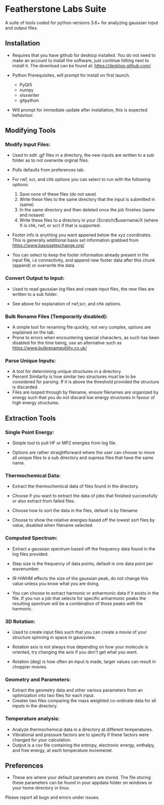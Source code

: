 # Featherstone Labs Suite
A suite of tools coded for python versions 3.6+ for analyzing gaussian input and output files.

## Installation
- Requires that you have github for desktop installed. You do not need to make an account to install the software, just continue hitting next to install it. The download can be found at: https://desktop.github.com/

- Python Prerequisites, will prompt for install on first launch.
  - PyQt5
  - numpy
  - xlsxwriter
  - gitpython
  
- Will prompt for immediate update after installation, this is expected behaviour.

## Modifying Tools

### Modify Input Files:

- Used to edit .gjf files in a directory, the new inputs are written to a sub folder as to not overwrite orginal files.

- Pulls defaults from preferences tab. 

- For rwf, scr, and chk options you can select to run with the following options:
  1. Save none of these files (do not save)
  2. Write these files to the same directory that the input is submitted in (same)
  3. In the same directory and then deleted once the job finishes (same and nosave)
  4. Write these files to a directory in your /Scratch/$username/X (where X is chk, rwf, or scr) if that is supported.
  
- Footer info is anything you want appened below the xyz coordinates. This is generally additional basis set information grabbed from https://www.basissetexchange.org/

- You can select to keep the footer information already present in the input file, i.e connectivity, and append new footer data after this chunk (append) or overwrite the data.

### Convert Output to Input:

- Used to read gaussian log files and create input files, the new files are written to a sub folder.

- See above for explanation of rwf,scr, and chk options.

### Bulk Rename Files (Temporarily disabled):

- A simple tool for renaming file quickly, not very complex, options are explained on the tab.
- Prone to errors when encountering special characters, as such has been disabled for the time being, use an alternative such as https://www.bulkrenameutility.co.uk/

### Parse Unique Inputs:

- A tool for determining unique structures in a directory.
- Percent Similarity is how similar two structures must be to be considered for parsing. If it is above the threshold provided the structure is discarded.
- Files are looped through by filename, ensure filenames are organized by energy such that you do not discard low energy structures in favour of high energy structures.

## Extraction Tools

### Single Point Energy:

- Simple tool to pull HF or MP2 energies from log file.

- Options are rather straightforward where the user can choose to move all unique files to a sub directory and supress files that have the same name.

### Thermochemical Data:

- Extract the thermochemical data of files found in the directory.

- Choose if you want to extract the data of jobs that finished successfully or also extract from failed files.

- Choose how to sort the data in the files, default is by filename

- Choose to show the relative energies based off the lowest sort files by value, disabled when filename selected.

### Computed Spectrum:

- Extract a gaussian spectrum based off the frequency data found in the log files provided.

- Step size is the frequency of data points, default is one data point per wavenumber.

- IR-HWHM effects the size of the gaussian peak, do not change this value unless you know what you are doing.

- You can choose to extract harmonic or anharmonic data if it exists in the file. If you run a job that selects for specific anharmonic peaks the resulting spectrum will be a combination of those peaks with the harmonic.

### 3D Rotation:

- Used to create input files such that you can create a movie of your structure spinning in space in gaussview.

- Rotation axis is not always true depending on how your molecule is oriented, try changing the axis if you don't get what you want.

- Rotation (deg) is how often an input is made, larger values can result in choppier movies.

### Geometry and Parameters:

- Extract the geometry data and other various parameters from an optimization into two files for each input.
- Creates two files comparing the mass weighted co-ordinate data for all inputs in the directory.

### Temperature analysis:

- Analyze thermochemical data in a directory at different temperatures.
- Vibrational and pressure factors are to specify if these factors were changed for your calculation.
- Output is a csv file containing the entropy, electronic energy, enthalpy, and free energy, at each temperature incremenet.

## Preferences

- These are where your default parameters are stored. The file storing these parameters can be found in your appdata folder on windows or your home directory in linux.

Please report all bugs and errors under issues.
